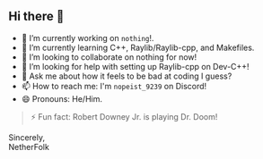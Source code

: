 ## Hi there 👋
- 🔭 I’m currently working on `nothing`!.
- 🌱 I’m currently learning C++, Raylib/Raylib-cpp, and Makefiles.
- 👯 I’m looking to collaborate on nothing for now!
- 🤔 I’m looking for help with setting up Raylib-cpp on Dev-C++!
- 💬 Ask me about how it feels to be bad at coding I guess?
- 📫 How to reach me: I'm `nopeist_9239` on Discord!
- 😄 Pronouns: He/Him.
> ⚡ Fun fact: Robert Downey Jr. is playing Dr. Doom!

Sincerely,   
NetherFolk

<!--
**NetherFolk/Netherfolk** is a ✨ _special_ ✨ repository because its `README.md` (this file) appears on your GitHub profile.

Here are some ideas to get you started:


- ⚡ Fun fact: ...
-->
